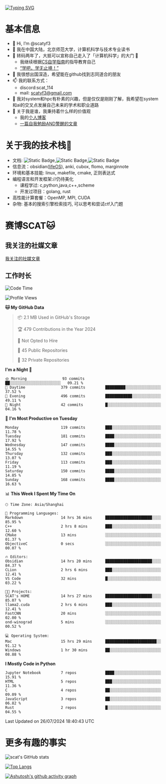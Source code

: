 [![Typing SVG](https://readme-typing-svg.demolab.com?font=Fira+Code&pause=1000&center=true&vCenter=true&multiline=true&width=470&height=98&lines=Across+the+Great+Wall+;we+can+reach+every+corner+in+the+world)](https://git.io/typing-svg)

# 基本信息
- 👋 Hi, I’m @scatyf3
- 👀 我在中国大陆，北京师范大学，计算机科学与技术专业读书
- 🌱 转码两年了，大抵可以宣称自己走入了「计算机科学」的大门 🥺
  - 我继续根据[CS自学指南](https://csdiy.wiki/)的指导教育自己 
  - [“学吧，学无止境！” ](https://www.acm.org/binaries/content/assets/education/cs2013_chinese.pdf)
- 💞️ 我很想出国深造，希望能在github找到志同道合的朋友
- 📫 我的联系方式：
  -   discord:scat_114
  -   mail: scatyf3@gmail.com
- 🌟 我对system和hpc有朴素的兴趣，但是仅仅是刚刚了解，我希望在system和ai的交叉点发展自己未来的学术和职业道路
- 🤔 关于我是谁，我秉持着什么样的价值观
  - 我的[个人博客](https://scatyfs-blog.gitbook.io/scats-blog)
  - [一篇自我勉励AND警醒的文章](https://www.zhihu.com/question/595969891/answer/3060352057)
 
# 关于我的技术栈🔧
- 文档: ![Static Badge](https://img.shields.io/badge/markdown-gray),![Static Badge](https://img.shields.io/badge/latex-gray),![Static Badge](https://img.shields.io/badge/marp-blue)
- 信息流：obsidian([lifeOS](https://github.com/quanru/obsidian-example-lifeos)), anki, cubox, flomo, marginnote
- 环境和基本技能: linux, makefile, cmake, 正则表达式
- 编程语言和开发框架://仍待美化
  - 课程学过: c,python,java,c++,scheme
  - 开发过项目：golang, rust
- 高性能计算套餐：OpenMP, MPI, CUDA 
- 杂物: 基本的搜索引擎检索技巧, 可以思考和尝试ctf入门题

# 赛博SCAT🐱

## 我关注的社媒文章
[我关注的社媒文章](https://www.notion.so/6379b986d4964818b078b0328b41f73b?v=19fc0e6483ec4fada09d6c68f7b20732)

## 工作时长
<!--START_SECTION:waka-->
![Code Time](http://img.shields.io/badge/Code%20Time-339%20hrs%2058%20mins-blue)

![Profile Views](http://img.shields.io/badge/Profile%20Views-0-blue)

**🐱 My GitHub Data** 

> 📦 2.1 MB Used in GitHub's Storage 
 > 
> 🏆 479 Contributions in the Year 2024
 > 
> 🚫 Not Opted to Hire
 > 
> 📜 45 Public Repositories 
 > 
> 🔑 32 Private Repositories 
 > 
**I'm a Night 🦉** 

```text
🌞 Morning                93 commits          ██░░░░░░░░░░░░░░░░░░░░░░░   09.21 % 
🌆 Daytime                379 commits         █████████░░░░░░░░░░░░░░░░   37.52 % 
🌃 Evening                496 commits         ████████████░░░░░░░░░░░░░   49.11 % 
🌙 Night                  42 commits          █░░░░░░░░░░░░░░░░░░░░░░░░   04.16 % 
```
📅 **I'm Most Productive on Tuesday** 

```text
Monday                   119 commits         ███░░░░░░░░░░░░░░░░░░░░░░   11.78 % 
Tuesday                  181 commits         ████░░░░░░░░░░░░░░░░░░░░░   17.92 % 
Wednesday                147 commits         ████░░░░░░░░░░░░░░░░░░░░░   14.55 % 
Thursday                 132 commits         ███░░░░░░░░░░░░░░░░░░░░░░   13.07 % 
Friday                   113 commits         ███░░░░░░░░░░░░░░░░░░░░░░   11.19 % 
Saturday                 150 commits         ████░░░░░░░░░░░░░░░░░░░░░   14.85 % 
Sunday                   168 commits         ████░░░░░░░░░░░░░░░░░░░░░   16.63 % 
```


📊 **This Week I Spent My Time On** 

```text
🕑︎ Time Zone: Asia/Shanghai

💬 Programming Languages: 
Markdown                 14 hrs 36 mins      █████████████████████░░░░   85.95 % 
C++                      2 hrs 8 mins        ███░░░░░░░░░░░░░░░░░░░░░░   12.60 % 
CMake                    13 mins             ░░░░░░░░░░░░░░░░░░░░░░░░░   01.37 % 
ObjectiveC               0 secs              ░░░░░░░░░░░░░░░░░░░░░░░░░   00.07 % 

🔥 Editors: 
Obsidian                 14 hrs 20 mins      █████████████████████░░░░   84.37 % 
CLion                    2 hrs 6 mins        ███░░░░░░░░░░░░░░░░░░░░░░   12.41 % 
VS Code                  32 mins             █░░░░░░░░░░░░░░░░░░░░░░░░   03.22 % 

🐱‍💻 Projects: 
SCAT's HOME              14 hrs 27 mins      █████████████████████░░░░   85.07 % 
llama2.cuda              2 hrs 6 mins        ███░░░░░░░░░░░░░░░░░░░░░░   12.41 % 
FastCNN                  20 mins             ░░░░░░░░░░░░░░░░░░░░░░░░░   02.00 % 
ond-winograd             5 mins              ░░░░░░░░░░░░░░░░░░░░░░░░░   00.52 % 

💻 Operating System: 
Mac                      15 hrs 29 mins      ███████████████████████░░   91.12 % 
Windows                  1 hr 30 mins        ██░░░░░░░░░░░░░░░░░░░░░░░   08.88 % 
```

**I Mostly Code in Python** 

```text
Jupyter Notebook         7 repos             ████░░░░░░░░░░░░░░░░░░░░░   15.91 % 
HTML                     5 repos             ███░░░░░░░░░░░░░░░░░░░░░░   11.36 % 
C                        4 repos             ██░░░░░░░░░░░░░░░░░░░░░░░   09.09 % 
JavaScript               3 repos             ██░░░░░░░░░░░░░░░░░░░░░░░   06.82 % 
Rust                     2 repos             █░░░░░░░░░░░░░░░░░░░░░░░░   04.55 % 
```




 Last Updated on 26/07/2024 18:40:43 UTC
<!--END_SECTION:waka-->


# 更多有趣的事实 

![scat's GitHub stats](https://github-readme-stats.vercel.app/api?username=scatyf3&count_private=true&theme=synthwave)

[![Top Langs](https://github-readme-stats.vercel.app/api/top-langs/?username=scatyf3&layout=compact&langs_count=12&theme=synthwave&hide=javascript,html,css&size_weight=0.5&count_weight=0.5)](https://github.com/anuraghazra/github-readme-statss)

[![Ashutosh's github activity graph](https://github-readme-activity-graph.vercel.app/graph?username=scatyf3&theme=dracula)](https://github.com/ashutosh00710/github-readme-activity-graph)

<!---
scatfy3/scatfy3 is a ✨ special ✨ repository because its `README.md` (this file) appears on your GitHub profile.
You can click the Preview link to take a look at your changes.
--->
